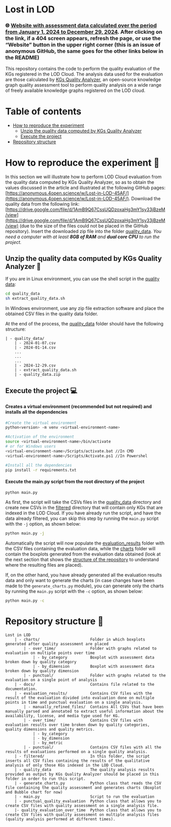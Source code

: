 # Lost in LOD 

### 🌐 [Website with assessment data calculated over the period from January 1, 2024 to December 29, 2024](https://anonymous.4open.science/w/Lost-in-LOD-45AF/). After clicking on the link, if a 404 screen appears, refresh the page, or use the “Website” button in the upper right corner (this is an issue of anonymous GitHub, the same goes for the other links below in the README)

This repository contains the code to perform the quality evaluation of the KGs registered in the LOD Cloud. The analysis data used for the evaluation are those calculated by [KGs Quality Analyzer](https://anonymous.4open.science/r/Lost-in-LOD-45AF/KGs-Quality-Analyzer/README.md), an open-source knowledge graph quality assessment tool to perform quality analysis on a wide range of freely available knowledge graphs registered on the LOD cloud.

# Table of contents
- [How to reproduce the experiment](#how-to-reproduce-the-experiment-)
    - [Unzip the quality data computed by KGs Quality Analyzer](#unzip-the-quality-data-computed-by-kgs-quality-analyzer-)
    - [Execute the project](#execute-the-project-)
- [Repository structure](#repository-structure-)

# How to reproduce the experiment 🔬
In this section we will illustrate how to perform LOD Cloud evaluation from the quality data computed by KGs Quality Analyzer, so as to obtain the values discussed in the article and illustrated at the following GitHub pages: [https://anonymous.4open.science/w/Lost-in-LOD-45AF/](https://anonymous.4open.science/w/Lost-in-LOD-45AF/). Download the quality data from the following link: [https://drive.google.com/file/d/1AmB9Q67CssUQDzoxaHg3mY1sy33jBzeM/view](https://drive.google.com/file/d/1AmB9Q67CssUQDzoxaHg3mY1sy33jBzeM/view) (due to the size of the files could not be placed in the GitHub repository). Insert the downloaded zip file into the folder [quality_data](./quality_data/).
*You need a computer with at least **8GB of RAM** and **dual core CPU** to run the project.*
## Unzip the quality data computed by KGs Quality Analyzer 📂 
If you are in Linux environment, you can use the shell script in the [quality data](./quality_data/):
```sh
cd quality_data
sh extract_quality_data.sh
```
In Windows environment, use any zip file extraction software and place the obtained CSV files in the quality data folder.

At the end of the process, the [quality_data](./quality_data/) folder should have the following structure:
```
| - quality_data/
    | - 2024-01-07.csv
    | - 2024-01-14.csv
    ...
    ...
    ...
    | - 2024-12-29.csv
    | - extract_quality_data.sh
    | - quality_data.zip
```
## Execute the project 💻
#### Creates a virtual environment (recommended but not required) and installs all the dependencies
```sh
#Create the virtual environment
python<version> -m venv <virtual-environment-name>

#Activation of the environment
source <virtual-environment-name>/bin/activate 
# or for Windows users
<virtual-environment-name>/Scripts/activate.bat //In CMD
<virtual-environment-name>/Scripts/Activate.ps1 //In Powershel

#Install all the dependencies
pip install -r requirements.txt
```
#### Execute the main.py script from the root directory of the project
```sh
python main.py
```
As first, the script will take the CSVs files in the [quality_data](./quality_data/) directory and create new CSVs in the [filtered](./filtered/) directory that will contain only KGs that are indexed in the LOD Cloud. 
If you have already run the script, and have the data already filtered, you can skip this step by running the ```main.py``` script with the ```-j``` option, as shown below:
```sh
python main.py -j
```

Automatically the script will now populate the [evaluation_results](./evaluation_results/) folder with the CSV files containing the evaluation data, while the [charts](./charts/) folder will contain the boxplots generated from the evaluation data obtained (look at the next section that shows the [structure of the repository](#repository-structure-) to understand where the resulting files are placed).

If, on the other hand, you have already generated all the evaluation results data and only want to generate the charts (in case changes have been made to the ```generate_charts.py``` module), you can generate only the charts by running the ```main.py``` script with the ```-c``` option, as shown below:
```sh
python main.py -c
```


# Repository structure 🌳
```
Lost in LOD
    | - charts/                      Folder in which boxplots generated after quality assessment are placed
        | - over_time/               Folder with graphs related to evaluation on multiple points over time
            | - by_category          Boxplot with assessment data broken down by quality category
            | - by_dimension         Boxplot with assessment data broken down by quality dimension
        | - punctual/                Folder with graphs related to the evaluation on a single point of analysis
    | - docs/                        Contains file related to the documentation.
    | - evaluation_results/          Contains CSV files with the result of the evaluation divided into evaluation done on multiple points in time and punctual evaluation on a single analysis.
        | - manually_refined_files/  Contains All CSVs that have been manually parsed and annotated to extract useful information about the availability, license, and media type used for KG.
        | - over_time/               Contains CSV files with evaluation results over time broken down by quality categories, quality dimensions and quality metrics.
            | - by_category
            | - by_dimension
            | - by_metric
        | - punctual/                Contains CSV files with all the results of evaluations performed on a single quality analysis.
    | - filtered/                    In this folder, the script inserts all CSV files containing the results of the qualitative analysis of only those KGs indexed in the LOD Cloud.
    | - quality_data                 The quality analysis results provided as output by KGs Quality Analyzer should be placed in this folder in order to run this script.
    | - generate_charts.py           Python class that reads the CSV file containing the quality assessment and generates charts (Boxplot and Bubble chart for now)
    | - main.py                      Script to run the evaluation
    | - punctual_quality_evaluation  Python class that allows you to create CSV files with quality assessment on a single analysis file.
    |- quality_evaluation_over_time  Python class that allows you to create CSV files with quality assessment on multiple analysis files (quality analysis performed at different times).
    
```